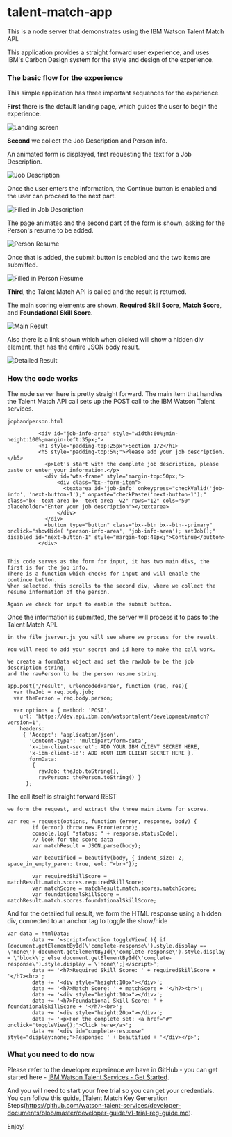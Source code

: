 # talent-match-app
This is a node server that demonstrates using the IBM Watson Talent Match API.


This application provides a straight forward user experience, and uses IBM's Carbon Design system for the style and design of the experience. 

### The basic flow for the experience

This simple application has three important sequences for the experience. 

**First** there is the default landing page, which guides the user to begin the experience. 

![Landing screen](https://github.com/jarusso/talent-match-app/blob/master/documentation-images/TMA1.png)

**Second** we collect the Job Description and Person info.

An animated form is displayed, first requesting the text for a Job Description. 

![Job Description](https://github.com/jarusso/talent-match-app/blob/master/documentation-images/TMA2.png)

Once the user enters the information, the Continue button is enabled and the user can proceed to the next part. 

![Filled in Job Description](https://github.com/jarusso/talent-match-app/blob/master/documentation-images/TMA3.png)

The page animates and the second part of the form is shown, asking for the Person's resume to be added. 

![Person Resume](https://github.com/jarusso/talent-match-app/blob/master/documentation-images/TMA4.png)

Once that is added, the submit button is enabled and the two items are submitted. 

![Filled in Person Resume](https://github.com/jarusso/talent-match-app/blob/master/documentation-images/TMA5.png)

**Third**, the Talent Match API is called and the result is returned. 

The main scoring elements are shown, **Required Skill Score**, **Match Score**, and **Foundational Skill Score**. 

![Main Result](https://github.com/jarusso/talent-match-app/blob/master/documentation-images/TMA6.png)

Also there is a link shown which when clicked will show a hidden div element, that has the entire JSON body result. 

![Detailed Result](https://github.com/jarusso/talent-match-app/blob/master/documentation-images/TMA7.png)

### How the code works

The node server here is pretty straight forward. The main item that handles the Talent Match API call sets up the POST call to the IBM Watson Talent services. 

```
jopbandperson.html

          <div id="job-info-area" style="width:60%;min-height:100%;margin-left:35px;">
          <h1 style="padding-top:25px">Section 1/2</h1>
          <h5 style="padding-top:5%;">Please add your job description.</h5>
            <p>Let's start with the complete job description, please paste or enter your information.</p>
            <div id='wts-frame' style='margin-top:50px;'>
                <div class="bx--form-item">
                  <textarea id='job-info' onkeypress="checkValid('job-info', 'next-button-1');" onpaste="checkPaste('next-button-1');" class="bx--text-area bx--text-area--v2" rows="12" cols="50" placeholder="Enter your job description"></textarea>
                </div>
            </div>
            <button type="button" class="bx--btn bx--btn--primary" onclick="showHide( 'person-info-area', 'job-info-area'); setJob();" disabled id="next-button-1" style="margin-top:40px;">Continue</button>
          </div>


This code serves as the form for input, it has two main divs, the first is for the job info. 
There is a function which checks for input and will enable the continue button. 
When selected, this scrolls to the second div, where we collect the resume information of the person.

Again we check for input to enable the submit button.
```

Once the information is submitted, the server will process it to pass to the Talent Match API.

```
in the file jserver.js you will see where we process for the result. 

You will need to add your secret and id here to make the call work. 

We create a formData object and set the rawJob to be the job description string, 
and the rawPerson to be the person resume string. 

app.post('/result', urlencodedParser, function (req, res){
  var theJob = req.body.job;
  var thePerson = req.body.person;

  var options = { method: 'POST',
    url: 'https://dev.api.ibm.com/watsontalent/development/match?version=1',
    headers:
     { 'Accept': 'application/json',
       'Content-type': 'multipart/form-data',
       'x-ibm-client-secret': ADD YOUR IBM CLIENT SECRET HERE,
       'x-ibm-client-id': ADD YOUR IBM CLIENT SECRET HERE },
       formData:
        {
          rawJob: theJob.toString(),
          rawPerson: thePerson.toString() }
      };

```

The call itself is straight forward REST

```
we form the request, and extract the three main items for scores.

var req = request(options, function (error, response, body) {
        if (error) throw new Error(error);
        console.log( "status: " + response.statusCode);
        // look for the score data
        var matchResult = JSON.parse(body);

        var beautified = beautify(body, { indent_size: 2, space_in_empty_paren: true, eol: "<br>"});

        var requiredSkillScore = matchResult.match.scores.requiredSkillScore;
        var matchScore = matchResult.match.scores.matchScore;
        var foundationalSkillScore = matchResult.match.scores.foundationalSkillScore;

```

And for the detailed full result, we form the HTML response using a hidden div, connected to an anchor tag to toggle the show/hide

```
var data = htmlData;
        data += '<script>function toggleView( ){ if (document.getElementById(\'complete-response\').style.display == \'none\') document.getElementById(\'complete-response\').style.display = \'block\'; else document.getElementById(\'complete-response\').style.display = \'none\';}</script>';
        data += '<h7>Required Skill Score: ' + requiredSkillScore + '</h7><br>';
        data += '<div style="height:10px"></div>';
        data += '<h7>Match Score: ' + matchScore + '</h7><br>';
        data += '<div style="height:10px"></div>';
        data += '<h7>Foundational Skill Score: ' + foundationalSkillScore + '</h7><br>';
        data += '<div style="height:20px"></div>';
        data += '<p>For the complete set: <a href="#" onclick="toggleView();">Click here</a>';
        data += '<div id="complete-response" style="display:none;">Response: ' + beautified + '</div></p>';

```

### What you need to do now

Please refer to the developer experience we have in GitHub - you can get started here - [IBM Watson Talent Services - Get Started](https://github.com/watson-talent-services/developer-documents/blob/master/get-started/get-started.md).

And you will need to start your free trial so you can get your credentials. You can follow this guide, [Talent Match Key Generation Steps(https://github.com/watson-talent-services/developer-documents/blob/master/developer-guide/v1-trial-reg-guide.md).

Enjoy!
